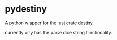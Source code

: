 # pydestiny

A python wrapper for the rust crate [destiny](https://crates.io/crates/destiny).

currently only has the parse dice string functionality.